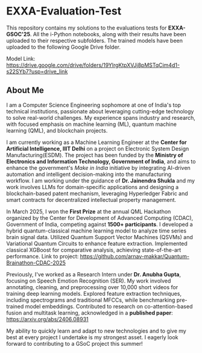 # EXXA-Evaluation-Test
This repository contains my solutions to the evaluations tests for **EXXA-GSOC'25**. All the i-Python notebooks, along with their results have been uploaded to their respective subfolders. The trained models have been uploaded to the following Google Drive folder.

Model Link: https://drive.google.com/drive/folders/19YlrgKtpXVJj8pMSTqCim4d1-s22SYb7?usp=drive_link

## About Me
I am a Computer Science Engineering sophomore at one of India's top technical institutions, passionate about leveraging cutting-edge technology to solve real-world challenges. My experience spans industry and research, with focused emphasis on machine learning (ML), quantum machine learning (QML), and blockchain projects.

I am currently working as a Machine Learning Engineer at the **Center for Artificial Intelligence, IIIT Delhi** on a project on Electronic System Design Manufacturing(ESDM). The project has been funded by the **Ministry of Electronics and Information Technology, Government of India**, and aims to enhance the government's *Make in India* initiative by integrating AI-driven automation and intelligent decision-making into the manufacturing workflow. I am working under the guidance of **Dr. Jainendra Shukla** and my work involves LLMs for domain-specific applications and designing a blockchain-based patent mechanism, leveraging Hyperledger Fabric and smart contracts for decentralized intellectual property management.

In March 2025, I won the **First Prize** at the annual QML Hackathon organized by the Center for Development of Advanced Computing (CDAC), Government of India, competing against **1500+ participants**. I developed a hybrid quantum-classical machine learning model to analyze time series brain signal data. Utilized Quantum Support Vector Machines (QSVMs) and Variational Quantum Circuits to enhance feature extraction. Implemented classical XGBoost for comparative analysis, achieving state-of-the-art performance.
Link to project: https://github.com/arnav-makkar/Quantum-Brainathon-CDAC-2025

Previously, I've worked as a Research Intern under **Dr. Anubha Gupta**, focusing on Speech Emotion Recognition (SER). My work involved annotating, cleaning, and preprocessing over 10,000 short videos for training deep learning models. Explored feature extraction techniques, including spectrograms and traditional MFCCs, while benchmarking pre-trained model embeddings. Contributed to research on co-attention-based fusion and multitask learning, acknowledged in a **published paper**: https://arxiv.org/abs/2406.08931

My ability to quickly learn and adapt to new technologies and to give my best at every project I undertake is my strongest asset. I eagerly look forward to contributing to a GSoC project this summer!